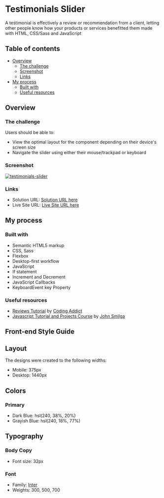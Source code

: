 # Testimonials Slider

A testimonial is effectively a review or recommendation from a client, letting other people know how your products or services benefitted them made with HTML, CSS/Sass and JavaScript

## Table of contents

- [Overview](#overview)
  - [The challenge](#the-challenge)
  - [Screenshot](#screenshot)
  - [Links](#links)
- [My process](#my-process)
  - [Built with](#built-with)
  - [Useful resources](#useful-resources)

## Overview

### The challenge

Users should be able to:

- View the optimal layout for the component depending on their device's screen size
- Navigate the slider using either their mouse/trackpad or keyboard

### Screenshot

[![testimonials-slider](https://user-images.githubusercontent.com/20262557/184805465-09881bb4-fc19-479b-aed3-60e95d7c0a67.JPG)](https://joemar-ceneza.github.io/testimonials-slider/)

### Links

- Solution URL: [Solution URL here](https://github.com/joemar-ceneza/testimonials-slider)
- Live Site URL: [Live Site URL here](https://joemar-ceneza.github.io/testimonials-slider/)

## My process

### Built with

- Semantic HTML5 markup
- CSS, Sass
- Flexbox
- Desktop-first workflow
- JavaScript
- If statement
- Increment and Decrement
- JavaScript Callbacks
- KeyboardEvent key Property

### Useful resources

- [Reviews Tutorial](https://www.youtube.com/watch?v=c5SIG7Ie0dM&t=421s) by [Coding Addict](https://www.youtube.com/channel/UCMZFwxv5l-XtKi693qMJptA)
- [Javascript Tutorial and Projects Course](https://www.udemy.com/course/javascript-tutorial-for-beginners-w/) by [John Smilga](https://www.johnsmilga.com/)

## Front-end Style Guide

## Layout

The designs were created to the following widths:

- Mobile: 375px
- Desktop: 1440px

## Colors

### Primary

- Dark Blue: hsl(240, 38%, 20%)
- Grayish Blue: hsl(240, 18%, 77%)

## Typography

### Body Copy

- Font size: 32px

### Font

- Family: [Inter](https://fonts.google.com/specimen/Inter)
- Weights: 300, 500, 700
